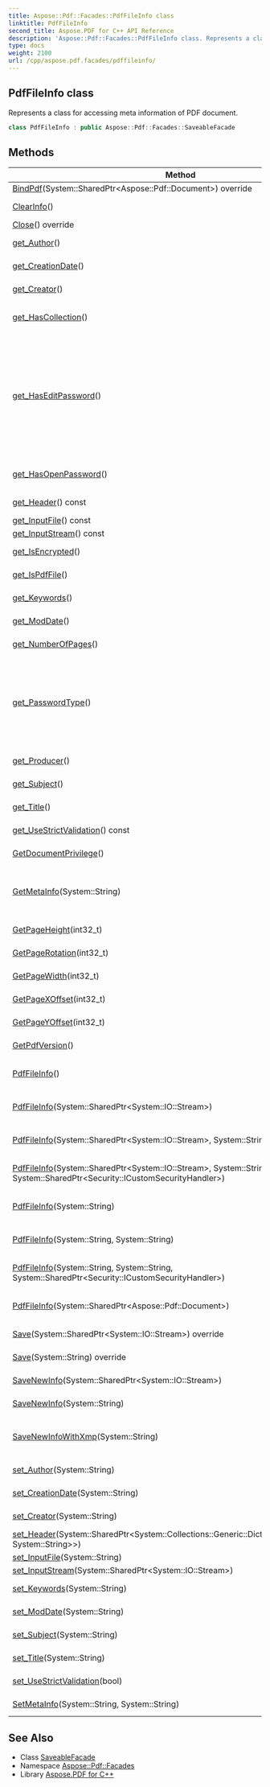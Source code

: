 ```yaml
---
title: Aspose::Pdf::Facades::PdfFileInfo class
linktitle: PdfFileInfo
second_title: Aspose.PDF for C++ API Reference
description: 'Aspose::Pdf::Facades::PdfFileInfo class. Represents a class for accessing meta information of PDF document in C++.'
type: docs
weight: 2100
url: /cpp/aspose.pdf.facades/pdffileinfo/
---
```

## PdfFileInfo class


Represents a class for accessing meta information of PDF document.

```cpp
class PdfFileInfo : public Aspose::Pdf::Facades::SaveableFacade
```

## Methods

| Method | Description |
| --- | --- |
| [BindPdf](./bindpdf/)(System::SharedPtr\<Aspose::Pdf::Document\>) override | Initializes the facade. |
| [ClearInfo](./clearinfo/)() | Clears all meta information of PDF document. |
| [Close](./close/)() override | Deinitializes the instance. |
| [get_Author](./get_author/)() | Gets the Author information of PDF document. |
| [get_CreationDate](./get_creationdate/)() | Gets the CreationDate information of PDF document. |
| [get_Creator](./get_creator/)() | Gets the Creator information of PDF document. |
| [get_HasCollection](./get_hascollection/)() | Returns true if the current input file is a 'Portfolio' file containing collection of PDF files in it. |
| [get_HasEditPassword](./get_haseditpassword/)() | Returns true if password is needed to modify permissions or document security property. Pay attention that this property can be read only if valid password was provided in [PdfFileInfo](./) constructor. In case PasswordType is Inaccessible (means that invalid password was provided) reading this property will fail with [InvalidPasswordException](../../aspose.pdf/invalidpasswordexception/). |
| [get_HasOpenPassword](./get_hasopenpassword/)() | Returns true if password is needed to open password protected pdf document. |
| [get_Header](./get_header/)() const | Gets the customized information of PDF document. |
| [get_InputFile](./get_inputfile/)() const | Gets the input file. |
| [get_InputStream](./get_inputstream/)() const | Gets the input stream. |
| [get_IsEncrypted](./get_isencrypted/)() | Checkes whether the PDF document is encrypted. |
| [get_IsPdfFile](./get_ispdffile/)() | Checkes whether the source input is a valid PDF file. |
| [get_Keywords](./get_keywords/)() | Gets the Keywords information of PDF document. |
| [get_ModDate](./get_moddate/)() | Gets the ModDate date information of PDF document. |
| [get_NumberOfPages](./get_numberofpages/)() | Gets the number of document pages. |
| [get_PasswordType](./get_passwordtype/)() | Returns the type of password which was passed for creating [PdfFileInfo](./) instance. See possible values in [PasswordType](../../aspose.pdf/passwordtype/). Pay attention that pdf document can be opened using both user (or open) password and owner (or permissions, edit) password. |
| [get_Producer](./get_producer/)() | Gets the Producer information of PDF document. |
| [get_Subject](./get_subject/)() | Gets the Subject information of PDF document. |
| [get_Title](./get_title/)() | Gets the Title information of PDF document. |
| [get_UseStrictValidation](./get_usestrictvalidation/)() const | Uses strict validation rules via using [IsPdfFile](../) property. |
| [GetDocumentPrivilege](./getdocumentprivilege/)() | Gets the PDF document privilege settings. |
| [GetMetaInfo](./getmetainfo/)(System::String) | Gets customized information of PDF document with property name. If there is no property match the name it will return a blank string. |
| [GetPageHeight](./getpageheight/)(int32_t) | Gets the height of the specified page. |
| [GetPageRotation](./getpagerotation/)(int32_t) | Gets the rotation of the specified page. |
| [GetPageWidth](./getpagewidth/)(int32_t) | Gets the width of the specified page. |
| [GetPageXOffset](./getpagexoffset/)(int32_t) | Gets the horizontal offset of the specified page display area. |
| [GetPageYOffset](./getpageyoffset/)(int32_t) | Gets the vertical offset of the specified page display area. |
| [GetPdfVersion](./getpdfversion/)() | Gets the version info of PDF document. |
| [PdfFileInfo](./pdffileinfo/)() | Initializes a new instance of the [Aspose.Pdf.Facades.PdfFileInfo](./) class with default values. |
| [PdfFileInfo](./pdffileinfo/)(System::SharedPtr\<System::IO::Stream\>) | Initializes a new instance of the [Aspose.Pdf.Facades.PdfFileInfo](./) class. |
| [PdfFileInfo](./pdffileinfo/)(System::SharedPtr\<System::IO::Stream\>, System::String) | Initializes a new instance of the [Aspose.Pdf.Facades.PdfFileInfo](./) class. |
| [PdfFileInfo](./pdffileinfo/)(System::SharedPtr\<System::IO::Stream\>, System::String, System::SharedPtr\<Security::ICustomSecurityHandler\>) | Initializes a new instance of the [Aspose.Pdf.Facades.PdfFileInfo](./) class. |
| [PdfFileInfo](./pdffileinfo/)(System::String) | Initializes a new instance of the [Aspose.Pdf.Facades.PdfFileInfo](./) class. |
| [PdfFileInfo](./pdffileinfo/)(System::String, System::String) | Initializes a new instance of the [Aspose.Pdf.Facades.PdfFileInfo](./) class. |
| [PdfFileInfo](./pdffileinfo/)(System::String, System::String, System::SharedPtr\<Security::ICustomSecurityHandler\>) | Initializes a new instance of the [Aspose.Pdf.Facades.PdfFileInfo](./) class. |
| [PdfFileInfo](./pdffileinfo/)(System::SharedPtr\<Aspose::Pdf::Document\>) | Initializes new [PdfFileInfo](./) object on base of the *document* . |
| [Save](./save/)(System::SharedPtr\<System::IO::Stream\>) override | Saves the PDF document to the specified file. |
| [Save](./save/)(System::String) override | Saves the PDF document to the specified file. |
| [SaveNewInfo](./savenewinfo/)(System::SharedPtr\<System::IO::Stream\>) | Save updated PDF document into specified stream. |
| [SaveNewInfo](./savenewinfo/)(System::String) | Save updated PDF document into specified file. |
| [SaveNewInfoWithXmp](./savenewinfowithxmp/)(System::String) | Changes the properties specified explicitly by setting file information, other properties remain. |
| [set_Author](./set_author/)(System::String) | Sets the Author information of PDF document. |
| [set_CreationDate](./set_creationdate/)(System::String) | Sets the CreationDate information of PDF document. |
| [set_Creator](./set_creator/)(System::String) | Sets the Creator information of PDF document. |
| [set_Header](./set_header/)(System::SharedPtr\<System::Collections::Generic::Dictionary\<System::String, System::String\>\>) | Sets the customized information of PDF document. |
| [set_InputFile](./set_inputfile/)(System::String) | Sets the input file. |
| [set_InputStream](./set_inputstream/)(System::SharedPtr\<System::IO::Stream\>) | Sets the input stream. |
| [set_Keywords](./set_keywords/)(System::String) | Sets the Keywords information of PDF document. |
| [set_ModDate](./set_moddate/)(System::String) | Sets the ModDate date information of PDF document. |
| [set_Subject](./set_subject/)(System::String) | Sets the Subject information of PDF document. |
| [set_Title](./set_title/)(System::String) | Sets the Title information of PDF document. |
| [set_UseStrictValidation](./set_usestrictvalidation/)(bool) | Uses strict validation rules via using [IsPdfFile](../) property. |
| [SetMetaInfo](./setmetainfo/)(System::String, System::String) | Sets customized information of PDF document. |
## See Also

* Class [SaveableFacade](../saveablefacade/)
* Namespace [Aspose::Pdf::Facades](../)
* Library [Aspose.PDF for C++](../../)
